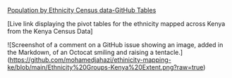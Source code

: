 [Population by Ethnicity Census data-GitHub Tables](https://1drv.ms/x/s!AuFS1fLC7x1ua6LWHCHk6tve0Ww?e=P35ER5&nav=MTVfezAwMDAwMDAwLTAwMDEtMDAwMC0wMDAwLTAwMDAwMDAwMDAwMH0)

[Live link displaying the pivot tables for the ethnicity mapped across Kenya from the Kenya Census Data]


![Screenshot of a comment on a GitHub issue showing an image, added in the Markdown, of an Octocat smiling and raising a tentacle.] (https://github.com/mohamedjahazi/ethinicity-mapping-ke/blob/main/Ethnicity%20Groups-Kenya%20Extent.png?raw=true)
